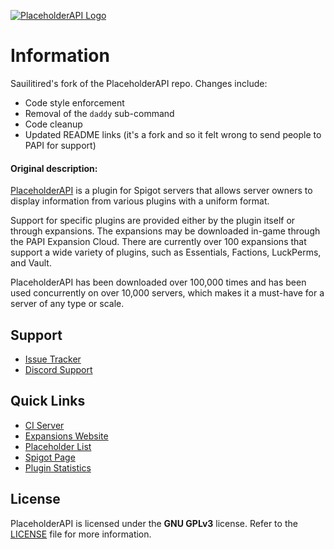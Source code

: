 [![PlaceholderAPI Logo](https://i.imgur.com/Ea4PURv.png)][spigot]

# Information 
Sauilitired's fork of the PlaceholderAPI repo. Changes include:
- Code style enforcement
- Removal of the `daddy` sub-command
- Code cleanup
- Updated README links (it's a fork and so it felt wrong to send people to PAPI for support)

#### Original description:

[PlaceholderAPI][spigot] is a plugin for Spigot servers that allows server owners to display information from various plugins with a uniform format. 

Support for specific plugins are provided either by the plugin itself or through expansions. The expansions may be downloaded in-game through the PAPI Expansion Cloud. There are currently over 100 expansions that support a wide variety of plugins, such as Essentials, Factions, LuckPerms, and Vault. 

PlaceholderAPI has been downloaded over 100,000 times and has been used concurrently on over 10,000 servers, which makes it a must-have for a server of any type or scale.

<!-- TODO: Add contributing section -->
<!-- TODO: Add expansion creation section (possibly add to a wiki?) -->

## Support
- [Issue Tracker][issues]
- [Discord Support][discord]

## Quick Links
- [CI Server][ci]
- [Expansions Website][expansions]
- [Placeholder List][placeholder-list]
- [Spigot Page][spigot]
- [Plugin Statistics][statistics]

## License
PlaceholderAPI is licensed under the __GNU GPLv3__ license. Refer to the [LICENSE](LICENSE) file for more information.

<!-- Page Links - Placed here to be easier to change later on. -->

[issues]: https://github.com/Sauilitired/PlaceholderAPI
[discord]: https://discord.gg/J9kCtdg
[spigot]: https://www.spigotmc.org/resources/placeholderapi.6245/
[ci]: http://ci.extendedclip.com/job/PlaceholderAPI/
[expansions]: https://api.extendedclip.com/all/
[placeholder-list]: https://www.spigotmc.org/wiki/placeholderapi-placeholders/
[statistics]: https://bstats.org/plugin/bukkit/PlaceholderAPI
